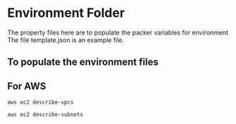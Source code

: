 # Environment Folder

The property files here are to populate the packer variables for environment
The file template.json is an example file.

## To populate the environment files

## For AWS

`aws ec2 describe-vpcs`

`aws ec2 describe-subnets`

